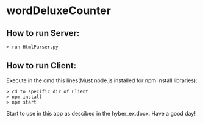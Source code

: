 # wordDeluxeCounter 

## How to run Server:

```
> run HtmlParser.py
```

## How to run Client:

Execute in the cmd this lines(Must node.js installed for npm install libraries):
```
> cd to specific dir of Client
> npm install
> npm start
```

Start to use in this app as descibed in the hyber_ex.docx.
Have a good day!

